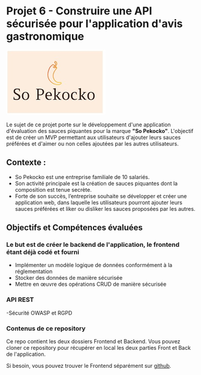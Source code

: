<h1>Projet 6 - Construire une API sécurisée pour l'application d'avis gastronomique</h1>

<img src="logo.jpg"/>

Le sujet de ce projet porte sur le développement d'une application d'évaluation des sauces piquantes pour la marque <strong>"So Pekocko"</strong>.
L'objectif est de créer un MVP permettant aux utilisateurs d'ajouter leurs sauces préférées et d'aimer ou non celles ajoutées par les autres utilisateurs.
<section>
<h2>Contexte :</h2>

<ul>
<li>So Pekocko est une entreprise familiale de 10 salariés.</li>
<li> Son activité principale est la création de sauces piquantes dont la composition est tenue secrète.</li>
<li> Forte de son succès, l’entreprise souhaite se développer et créer une application web, dans laquelle les utilisateurs pourront ajouter leurs sauces préférées et liker ou disliker les sauces proposées par les autres.</li>
</ul>

<h2>Objectifs et Compétences évaluées</h2>

<h3>Le but est de créer le backend de l'application, le frontend étant déjà codé et fourni</h3>
<ul>
<li>Implémenter un modèle logique de données conformément à la réglementation</li>
<li>Stocker des données de manière sécurisée</li>
<li>Mettre en œuvre des opérations CRUD de manière sécurisée</li>
</ul>

<h3>API REST</h3>
-Sécurité OWASP et RGPD
</section>
<section>
<h3>Contenus de ce repository </h3>
Ce repo contient les deux dossiers Frontend et Backend. Vous pouvez cloner ce repository pour récupérer en local les deux parties Front et Back de l'application.

Si besoin, vous pouvez trouver le Frontend séparément sur <a href="https://github.com/OpenClassrooms-Student-Center/dwj-projet6">github</a>.
</section>
